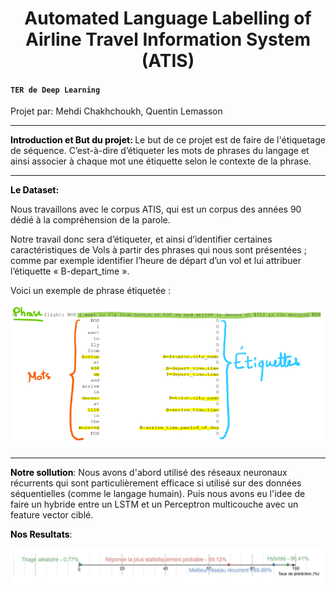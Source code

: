 
<h1 style="text-align: center;">Automated Language Labelling of Airline Travel Information System (ATIS) </h1>
<h4><code>TER de Deep Learning </code></h4>
<p><strong style="color: #000;"></strong></p>
Projet par: Mehdi Chakhchoukh, Quentin Lemasson
<hr>

<p>
  <strong style="color: #000;"> Introduction et But du projet: </strong>
Le but de ce projet est de faire de l'étiquetage de séquence. C’est-à-dire d’étiqueter les mots de phrases du langage et ainsi associer à chaque mot une étiquette selon le contexte de la phrase. 

</p>


<hr>

<p>
  <strong style="color: #000;">Le Dataset: </strong>

Nous travaillons avec le corpus ATIS, qui est un corpus des années 90 dédié à la compréhension de la parole.

Notre travail donc sera d’étiqueter, et ainsi d’identifier certaines caractéristiques de Vols à partir des phrases qui nous sont présentées ; comme par exemple identifier l’heure de départ d’un vol et lui attribuer l’étiquette « B-depart_time ».

Voici un exemple de phrase étiquetée :
</p>

![ImageEx](img/1.PNG?raw=true "")
<hr>

<p>
  <strong style="color: #000;">Notre sollution</strong>: Nous avons d'abord utilisé des réseaux neuronaux récurrents qui sont particulièrement efficace si utilisé sur des données séquentielles (comme le langage humain). Puis nous avons eu l'idee de faire un hybride entre un LSTM et un Perceptron multicouche avec un feature  vector ciblé.
</p>

 <p>
  <strong style="color: #000;">Nos Resultats</strong>:
  
![ImageEx](img/2.PNG?raw=true "")
</p>
